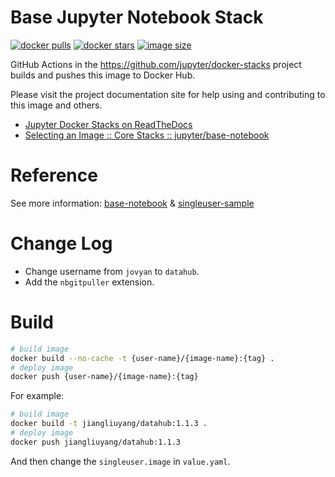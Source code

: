 # Base Jupyter Notebook Stack

[![docker pulls](https://img.shields.io/docker/pulls/jupyter/base-notebook.svg)](https://hub.docker.com/r/jupyter/base-notebook/)
[![docker stars](https://img.shields.io/docker/stars/jupyter/base-notebook.svg)](https://hub.docker.com/r/jupyter/base-notebook/)
[![image size](https://img.shields.io/docker/image-size/jupyter/base-notebook/latest)](https://hub.docker.com/r/jupyter/base-notebook/ "jupyter/base-notebook image size")

GitHub Actions in the <https://github.com/jupyter/docker-stacks> project builds and pushes this image to Docker Hub.

Please visit the project documentation site for help using and contributing to this image and others.

- [Jupyter Docker Stacks on ReadTheDocs](https://jupyter-docker-stacks.readthedocs.io/en/latest/index.html)
- [Selecting an Image :: Core Stacks :: jupyter/base-notebook](https://jupyter-docker-stacks.readthedocs.io/en/latest/using/selecting.html#jupyter-base-notebook)

# Reference

See more information: [base-notebook](https://github.com/jupyter/docker-stacks/tree/master/base-notebook) & [singleuser-sample](https://github.com/jupyterhub/zero-to-jupyterhub-k8s/tree/main/images/singleuser-sample)

# Change Log

- Change username from `jovyan` to `datahub`.
- Add the `nbgitpuller` extension.

# Build

```bash
# build image
docker build --no-cache -t {user-name}/{image-name}:{tag} .
# deploy image
docker push {user-name}/{image-name}:{tag}
```

For example:

```bash
# build image
docker build -t jiangliuyang/datahub:1.1.3 .
# deploy image
docker push jiangliuyang/datahub:1.1.3
```

And then change the `singleuser.image` in `value.yaml`.
